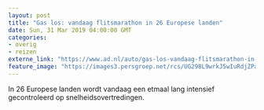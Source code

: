 ```yaml
---
layout: post
title: "Gas los: vandaag flitsmarathon in 26 Europese landen"
date: Sun, 31 Mar 2019 04:00:00 GMT
categories: 
- overig 
- reizen 
externe_link: "https://www.ad.nl/auto/gas-los-vandaag-flitsmarathon-in-26-europese-landen~ae5907c1/"
feature_image: "https://images3.persgroep.net/rcs/UG298L9wrkJ5wIuRdjZPa9W7QeA/diocontent/144525341/_fitwidth/400/?appId=21791a8992982cd8da851550a453bd7f&quality=0.7"
---
```


In 26 Europese landen wordt vandaag een etmaal lang intensief gecontroleerd op snelheidsovertredingen.
